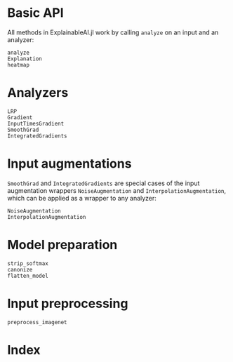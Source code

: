 # Basic API
All methods in ExplainableAI.jl work by calling `analyze` on an input and an analyzer:
```@docs
analyze
Explanation
heatmap
```

# Analyzers
```@docs
LRP
Gradient
InputTimesGradient
SmoothGrad
IntegratedGradients
```

# Input augmentations
`SmoothGrad` and `IntegratedGradients` are special cases of the input augmentation wrappers `NoiseAugmentation` and `InterpolationAugmentation`, which can be applied as a wrapper to any analyzer:
```@docs
NoiseAugmentation
InterpolationAugmentation
```

# Model preparation
```@docs
strip_softmax
canonize
flatten_model
```

# Input preprocessing
```@docs
preprocess_imagenet
```

# Index
```@index
```
